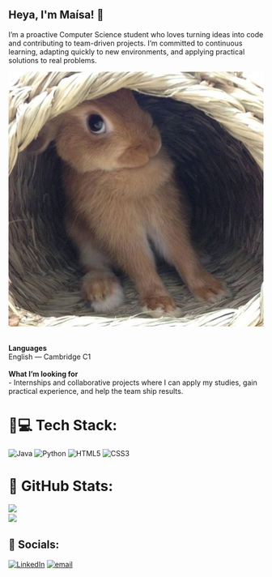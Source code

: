 ## Heya, I'm Maísa! 👋
I’m a proactive Computer Science student who loves turning ideas into code and contributing to team-driven projects. I’m committed to continuous learning, adapting quickly to new environments, and applying practical solutions to real problems.<br>

![bunny](bunny.jpeg)

<br>**Languages**<br> English — Cambridge C1<br><br>**What I’m looking for**<br>- Internships and collaborative projects where I can apply my studies, gain practical experience, and help the team ship results.<br>

# 🐰💻 Tech Stack:
![Java](https://img.shields.io/badge/java-%23ED8B00.svg?style=for-the-badge&logo=openjdk&logoColor=white) ![Python](https://img.shields.io/badge/python-3670A0?style=for-the-badge&logo=python&logoColor=ffdd54) ![HTML5](https://img.shields.io/badge/html5-%23E34F26.svg?style=for-the-badge&logo=html5&logoColor=white) ![CSS3](https://img.shields.io/badge/css3-%231572B6.svg?style=for-the-badge&logo=css3&logoColor=white)

# 🌷 GitHub Stats:
![](https://github-readme-stats.vercel.app/api?username=maisadallacosta&theme=dracula&hide_border=false&include_all_commits=false&count_private=false)<br/>
![](https://github-readme-stats.vercel.app/api/top-langs/?username=maisadallacosta&theme=dracula&hide_border=false&include_all_commits=false&count_private=false&layout=compact)

## 🎀 Socials:
[![LinkedIn](https://img.shields.io/badge/LinkedIn-%230077B5.svg?logo=linkedin&logoColor=white)](https://linkedin.com/in/www.linkedin.com/in/maisapascoalotodallacosta) [![email](https://img.shields.io/badge/Email-D14836?logo=gmail&logoColor=white)](mailto:maisa2007dallacosta@gmail.com) 
